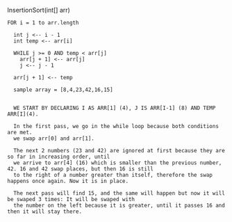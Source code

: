 InsertionSort(int[] arr)
  
    FOR i = 1 to arr.length
    
      int j <-- i - 1
      int temp <-- arr[i]
      
      WHILE j >= 0 AND temp < arr[j]
        arr[j + 1] <-- arr[j]
        j <-- j - 1
        
      arr[j + 1] <-- temp

	  sample array = [8,4,23,42,16,15]


	  WE START BY DECLARING I AS ARR[1] (4), J IS ARR[I-1] (8) AND TEMP ARR[I](4).

	  In the first pass, we go in the while loop because both conditions are met.
	  we swap arr[0] and arr[1].

	  The next 2 numbers (23 and 42) are ignored at first because they are so far in increasing order, until
	  we arrive to arr[4] (16) which is smaller than the previous number, 42. 16 and 42 swap places, but then 16 is still
	  to the right of a number greater than itself, therefore the swap happens once again. Now it is in place.

	  The next pass will find 15, and the same will happen but now it will be swaped 3 times: It will be swaped with 
	  the number on the left because it is greater, until it passes 16 and then it will stay there.
